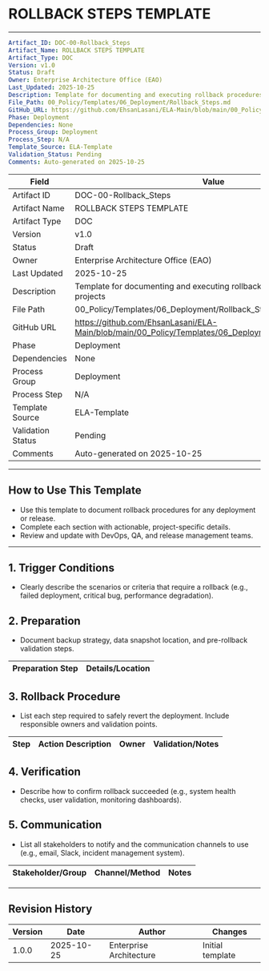 
# ROLLBACK STEPS TEMPLATE

---
```yaml
Artifact_ID: DOC-00-Rollback_Steps
Artifact_Name: ROLLBACK STEPS TEMPLATE
Artifact_Type: DOC
Version: v1.0
Status: Draft
Owner: Enterprise Architecture Office (EAO)
Last_Updated: 2025-10-25
Description: Template for documenting and executing rollback procedures in ELA projects
File_Path: 00_Policy/Templates/06_Deployment/Rollback_Steps.md
GitHub_URL: https://github.com/EhsanLasani/ELA-Main/blob/main/00_Policy/Templates/06_Deployment/Rollback_Steps.md
Phase: Deployment
Dependencies: None
Process_Group: Deployment
Process_Step: N/A
Template_Source: ELA-Template
Validation_Status: Pending
Comments: Auto-generated on 2025-10-25
```

| **Field**         | **Value**                                                                 |
|-------------------|---------------------------------------------------------------------------|
| Artifact ID       | DOC-00-Rollback_Steps                                                     |
| Artifact Name     | ROLLBACK STEPS TEMPLATE                                                   |
| Artifact Type     | DOC                                                                       |
| Version           | v1.0                                                                      |
| Status            | Draft                                                                     |
| Owner             | Enterprise Architecture Office (EAO)                                      |
| Last Updated      | 2025-10-25                                                                |
| Description       | Template for documenting and executing rollback procedures in ELA projects |
| File Path         | 00_Policy/Templates/06_Deployment/Rollback_Steps.md                       |
| GitHub URL        | https://github.com/EhsanLasani/ELA-Main/blob/main/00_Policy/Templates/06_Deployment/Rollback_Steps.md |
| Phase             | Deployment                                                                |
| Dependencies      | None                                                                      |
| Process Group     | Deployment                                                                |
| Process Step      | N/A                                                                       |
| Template Source   | ELA-Template                                                              |
| Validation Status | Pending                                                                   |
| Comments          | Auto-generated on 2025-10-25                                              |

---

## How to Use This Template
- Use this template to document rollback procedures for any deployment or release.
- Complete each section with actionable, project-specific details.
- Review and update with DevOps, QA, and release management teams.

---

## 1. Trigger Conditions
- Clearly describe the scenarios or criteria that require a rollback (e.g., failed deployment, critical bug, performance degradation).

## 2. Preparation
- Document backup strategy, data snapshot location, and pre-rollback validation steps.

| Preparation Step         | Details/Location                  |
|-------------------------|-----------------------------------|

## 3. Rollback Procedure
- List each step required to safely revert the deployment. Include responsible owners and validation points.

| Step | Action Description                | Owner | Validation/Notes         |
|------|-----------------------------------|-------|-------------------------|

## 4. Verification
- Describe how to confirm rollback succeeded (e.g., system health checks, user validation, monitoring dashboards).

## 5. Communication
- List all stakeholders to notify and the communication channels to use (e.g., email, Slack, incident management system).

| Stakeholder/Group | Channel/Method         | Notes                  |
|-------------------|-----------------------|------------------------|

---

## Revision History
| Version | Date       | Author                  | Changes         |
|---------|------------|-------------------------|-----------------|
| 1.0.0   | 2025-10-25 | Enterprise Architecture | Initial template|

